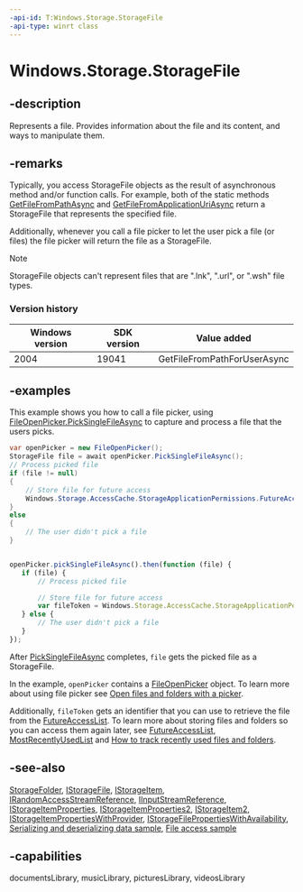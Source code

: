 ```yaml
---
-api-id: T:Windows.Storage.StorageFile
-api-type: winrt class
---
```


<!-- Class syntax.
public class StorageFile : Windows.Storage.IStorageFile, Windows.Storage.IStorageFile2, Windows.Storage.IStorageFilePropertiesWithAvailability, Windows.Storage.IStorageItem, Windows.Storage.IStorageItem2, Windows.Storage.IStorageItemProperties, Windows.Storage.IStorageItemProperties2, Windows.Storage.IStorageItemPropertiesWithProvider, Windows.Storage.Streams.IInputStreamReference, Windows.Storage.Streams.IRandomAccessStreamReference
-->

# Windows.Storage.StorageFile

## -description

Represents a file. Provides information about the file and its content, and ways to manipulate them.

## -remarks

Typically, you access StorageFile objects as the result of asynchronous method and/or function calls. For example, both of the static methods [GetFileFromPathAsync](storagefile_getfilefrompathasync_1252266672.md) and [GetFileFromApplicationUriAsync](storagefile_getfilefromapplicationuriasync_1702427701.md) return a StorageFile that represents the specified file.

Additionally, whenever you call a file picker to let the user pick a file (or files) the file picker will return the file as a StorageFile.

> [!NOTE]
> StorageFile objects can't represent files that are ".lnk", ".url", or ".wsh" file types.

### Version history

| Windows version | SDK version | Value added |
| -- | -- | -- |
| 2004 | 19041 | GetFileFromPathForUserAsync |

## -examples

This example shows you how to call a file picker, using [FileOpenPicker.PickSingleFileAsync](../windows.storage.pickers/fileopenpicker_picksinglefileasync_1320627792.md) to capture and process a file that the users picks.

```csharp
var openPicker = new FileOpenPicker();
StorageFile file = await openPicker.PickSingleFileAsync();
// Process picked file
if (file != null)
{
    // Store file for future access
    Windows.Storage.AccessCache.StorageApplicationPermissions.FutureAccessList.Add(file);
}
else
{
    // The user didn't pick a file
}
```

```javascript

openPicker.pickSingleFileAsync().then(function (file) {
   if (file) {
       // Process picked file

       // Store file for future access
       var fileToken = Windows.Storage.AccessCache.StorageApplicationPermissions.futureAccessList.add(file);
   } else {
       // The user didn't pick a file
   }
});
```

After [PickSingleFileAsync](../windows.storage.pickers/fileopenpicker_picksinglefileasync_1320627792.md) completes, `file` gets the picked file as a StorageFile.

In the example, `openPicker` contains a [FileOpenPicker](../windows.storage.pickers/fileopenpicker.md) object. To learn more about using file picker see [Open files and folders with a picker](https://docs.microsoft.com/windows/uwp/files/quickstart-using-file-and-folder-pickers).

Additionally, `fileToken` gets an identifier that you can use to retrieve the file from the [FutureAccessList](../windows.storage.accesscache/storageapplicationpermissions_futureaccesslist.md). To learn more about storing files and folders so you can access them again later, see [FutureAccessList](../windows.storage.accesscache/storageapplicationpermissions_futureaccesslist.md), [MostRecentlyUsedList](../windows.storage.accesscache/storageapplicationpermissions_mostrecentlyusedlist.md) and [How to track recently used files and folders](https://docs.microsoft.com/previous-versions/windows/apps/hh972603(v=win.10)).

## -see-also

[StorageFolder](storagefolder.md), [IStorageFile](istoragefile.md), [IStorageItem](istorageitem.md), [IRandomAccessStreamReference](../windows.storage.streams/irandomaccessstreamreference.md), [IInputStreamReference](../windows.storage.streams/iinputstreamreference.md), [IStorageItemProperties](istorageitemproperties.md), [IStorageItemProperties2](istorageitemproperties2.md), [IStorageItem2](istorageitem2.md), [IStorageItemPropertiesWithProvider](istorageitempropertieswithprovider.md), [IStorageFilePropertiesWithAvailability](istoragefilepropertieswithavailability.md), [Serializing and deserializing data sample](https://github.com/Microsoft/Windows-universal-samples/tree/master/Samples/DataReaderWriter), [File access sample](https://github.com/Microsoft/Windows-universal-samples/tree/master/Samples/FileAccess)

## -capabilities

documentsLibrary, musicLibrary, picturesLibrary, videosLibrary
